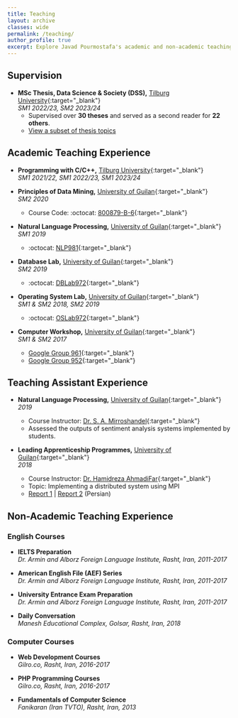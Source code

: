 ```yaml
---
title: Teaching
layout: archive
classes: wide
permalink: /teaching/
author_profile: true
excerpt: Explore Javad Pourmostafa's academic and non-academic teaching experiences.
---
```


## Supervision

- **MSc Thesis, Data Science & Society (DSS),** [Tilburg University](https://www.tilburguniversity.edu/about/schools/tshd/departments/dca){:target="_blank"}  
  *SM1 2022/23, SM2 2023/24*  
  - Supervised over **30 theses** and served as a second reader for **22 others**.  
  - [View a subset of thesis topics](/master_topics)  

## Academic Teaching Experience

- **Programming with C/C++,** [Tilburg University](https://www.tilburguniversity.edu/about/schools/tshd/departments/dca){:target="_blank"}  
  *SM1 2021/22, SM1 2022/23, SM1 2023/24*

- **Principles of Data Mining,** [University of Guilan](http://ce.guilan.ac.ir){:target="_blank"}  
  *SM2 2020*  
  - Course Code: :octocat: [800879-B-6](#){:target="_blank"}

- **Natural Language Processing,** [University of Guilan](http://ce.guilan.ac.ir){:target="_blank"}  
  *SM1 2019*  
  - :octocat: [NLP981](https://github.com/JoyeBright/NLP981){:target="_blank"}

- **Database Lab,** [University of Guilan](http://ce.guilan.ac.ir){:target="_blank"}  
  *SM2 2019*  
  - :octocat: [DBLab972](https://github.com/JoyeBright/DBLab){:target="_blank"}

- **Operating System Lab,** [University of Guilan](http://ce.guilan.ac.ir){:target="_blank"}  
  *SM1 & SM2 2018, SM2 2019*  
  - :octocat: [OSLab972](https://github.com/JoyeBright/OSLab){:target="_blank"}

- **Computer Workshop,** [University of Guilan](http://ce.guilan.ac.ir){:target="_blank"}  
  *SM1 & SM2 2017*  
  - <i class="fab fa-google"></i> [Google Group 961](https://groups.google.com/forum/#!forum/clab961){:target="_blank"}  
  - <i class="fab fa-google"></i> [Google Group 952](https://groups.google.com/forum/#!forum/clab952){:target="_blank"}

## Teaching Assistant Experience

- **Natural Language Processing,** [University of Guilan](http://ce.guilan.ac.ir){:target="_blank"}  
  *2019*  
  - Course Instructor: [Dr. S. A. Mirroshandel](https://nlp.guilan.ac.ir/mirroshandel){:target="_blank"}  
  - Assessed the outputs of sentiment analysis systems implemented by students.

- **Leading Apprenticeship Programmes,** [University of Guilan](http://ce.guilan.ac.ir){:target="_blank"}  
  *2018*  
  - Course Instructor: [Dr. Hamidreza AhmadiFar](https://staff.guilan.ac.ir/ahmadifar/){:target="_blank"}  
  - Topic: Implementing a distributed system using MPI  
  - [Report 1](#) | [Report 2](#) (Persian)

## Non-Academic Teaching Experience

### English Courses

- **IELTS Preparation**  
  *Dr. Armin and Alborz Foreign Language Institute, Rasht, Iran, 2011-2017*

- **American English File (AEF) Series**  
  *Dr. Armin and Alborz Foreign Language Institute, Rasht, Iran, 2011-2017*

- **University Entrance Exam Preparation**  
  *Dr. Armin and Alborz Foreign Language Institute, Rasht, Iran, 2011-2017*

- **Daily Conversation**  
  *Manesh Educational Complex, Golsar, Rasht, Iran, 2018*

### Computer Courses

- **Web Development Courses**  
  *Gilro.co, Rasht, Iran, 2016-2017*

- **PHP Programming Courses**  
  *Gilro.co, Rasht, Iran, 2016-2017*

- **Fundamentals of Computer Science**  
  *Fanikaran (Iran TVTO), Rasht, Iran, 2013*
